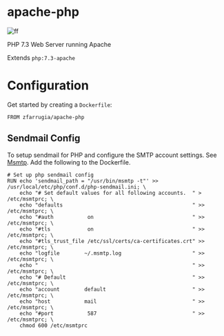 # apache-php
![ff](https://img.shields.io/docker/build/zfarrugia/apache-php.svg)

PHP 7.3 Web Server running Apache

Extends `php:7.3-apache`

# Configuration

Get started by creating a `Dockerfile`:

```
FROM zfarrugia/apache-php
```

## Sendmail Config
To setup sendmail for PHP and configure the SMTP account settings. See [Msmtp](https://wiki.archlinux.org/index.php/Msmtp).
Add the following to the Dockerfile.

```
# Set up php sendmail config
RUN echo 'sendmail_path = "/usr/bin/msmtp -t"' >> /usr/local/etc/php/conf.d/php-sendmail.ini; \
    echo "# Set default values for all following accounts.  " >  /etc/msmtprc; \
    echo "defaults                                          " >> /etc/msmtprc; \
    echo "#auth           on                                " >> /etc/msmtprc; \
    echo "#tls            on                                " >> /etc/msmtprc; \
    echo "#tls_trust_file /etc/ssl/certs/ca-certificates.crt" >> /etc/msmtprc; \
    echo "logfile        ~/.msmtp.log                       " >> /etc/msmtprc; \
    echo "                                                  " >> /etc/msmtprc; \
    echo "# Default                                         " >> /etc/msmtprc; \
    echo "account        default                            " >> /etc/msmtprc; \
    echo "host           mail                               " >> /etc/msmtprc; \
    echo "#port           587                               " >> /etc/msmtprc; \
    chmod 600 /etc/msmtprc
